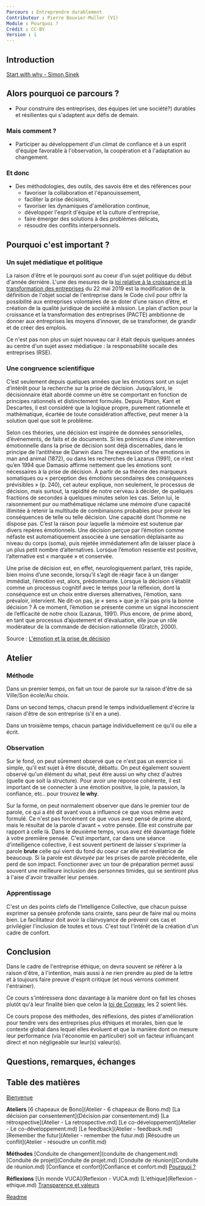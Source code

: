 ```yaml
---
Parcours : Entreprendre durablement
Contributeur : Pierre Bouvier-Muller (V1)
Module : Pourquoi ?
Crédit : CC-BY
Version : 1
---
```


## Introduction
[Start with why - Simon Sinek](https://www.youtube.com/watch?v=IPYeCltXpxw)

## Alors pourquoi ce parcours ?
- Pour construire des entreprises, des équipes (et une société?) durables et résilientes qui s'adaptent aux défis de demain.
### Mais comment ?
- Participer au développement d'un climat de confiance et à un esprit d'équipe favorable à l'observation, la coopération et à l'adaptation au changement.
### Et donc
- Des méthodologies, des outils, des savois être et des références pour
  - favoriser la collaboration et l'épanouissement,
  - faciliter la prise décisions,
  - favoriser les dynamiques d'amélioration continue,
  - développer l'esprit d'équipe et la culture d'entreprise,
  - faire émerger des solutions à des problèmes délicats,
  - résoudre des conflits interpersonnels.

## Pourquoi c'est important ?

### Un sujet médiatique et politique
La raison d'être et le pourquoi sont au coeur d'un sujet politique du début d'année dernière. L'une des mesures de la [loi relative à la croissance et la transformation des entreprises](https://fr.wikipedia.org/wiki/Loi_relative_%C3%A0_la_croissance_et_la_transformation_des_entreprises) du 22 mai 2019 est la modification de la définition de l'objet social de l'entreprise dans le Code civil pour offrir la possibilité aux entreprises volontaires de se doter d’une raison d’être, et création de la qualité juridique de société à mission.
Le plan d'action pour la croissance et la transformation des entreprises (PACTE) ambitionne de donner aux entreprises les moyens d’innover, de se transformer, de grandir et de créer des emplois.

Ce n'est pas non plus un sujet nouveau car il était depuis quelques années au centre d'un sujet assez médiatique : la responsabilité socaile des entreprises (RSE).

### Une congruence scientifique

C’est seulement depuis quelques années que les émotions sont un sujet d’intérêt
pour la recherche sur la prise de décision. Jusqu’alors, le décisionnaire était
abordé comme un être se comportant en fonction de principes rationnels et
distinctement formulés. Depuis Platon, Kant et Descartes, il est considéré que
la logique propre, purement rationnelle et mathématique, écartée de toute considération
affective, peut mener à la solution quel que soit le problème.

Selon ces théories, une décision est inspirée de données sensorielles,
d’événements, de faits et de documents. Si les prémices d’une intervention
émotionnelle dans la prise de décision sont déjà discernables, dans le principe
de l’antithèse de Darwin dans The expression of the emotions in man and animal
(1872), ou dans les recherches de Lazarus (1991), ce n’est qu’en 1994 que
Damasio affirme nettement que les émotions sont nécessaires à la prise de décision.
À partir de sa théorie des marqueurs somatiques ou « perception des émotions
secondaires des conséquences prévisibles » (p. 240), cet auteur explique,
non seulement, le processus de décision, mais surtout, la rapidité de notre
cerveau à décider, de quelques fractions de secondes à quelques minutes selon
les cas. Selon lui, le raisonnement pur ou mathématique réclame une mémoire
d’une capacité illimitée à retenir la multitude de combinaisons probables
pour prévoir les conséquences de telle ou telle décision. Une capacité dont
l’homme ne dispose pas. C’est la raison pour laquelle la mémoire est soutenue
par divers repères émotionnels. Une décision perçue par l’émotion comme néfaste
est automatiquement associée à une sensation déplaisante au niveau du corps
(soma), puis rejetée immédiatement afin de laisser place à un plus petit nombre
d’alternatives. Lorsque l’émotion ressentie est positive, l’alternative est
« marquée » et conservée.

Une prise de décision est, en effet, neurologiquement parlant, très rapide,
bien moins d’une seconde, lorsqu’il s’agit de réagir face à un danger immédiat,
l’émotion est, alors, prédominante. Lorsque la décision s’établit comme un
processus cognitif avec le temps pour la réflexion, dont la conséquence est un
choix entre diverses alternatives, l’émotion, sans prévaloir, intervient.
Ne dit-on pas, je « sens » que je n’ai pas pris la bonne décision ?
À ce moment, l’émotion se présente comme un signal inconscient de l’efficacité
de notre choix (Lazarus, 1991). Plus encore, de prime abord, en tant que
processus d’ajustement et d’évaluation, elle joue un rôle modérateur de la
commande de décision rationnelle (Gratch, 2000).

Source : [L'émotion et la prise de décision](https://www.cairn.info/revue-francaise-de-gestion-2008-2-page-33.htm)

## Atelier

### Méthode
Dans un premier temps, on fait un tour de parole sur la raison d'être de sa Ville/Son école/Au choix.

Dans un second temps, chacun prend le temps individuellement d'écrire la raison d'être de son entreprise (s'il en a une).

Dans un troisième temps, chacun partage individuellement ce qu'il ou elle a écrit.

### Observation
Sur le fond, on peut sûrement observé que ce n'est pas un exercice si simple, qu'il est sujet à être discuté, débattu.
On peut également souvent observé qu'un élément du what, peut être aussi un why chez d'autres (quelle que soit la structure).
Pour avoir une réponse cohérente, il est important de se connecter à une émotion positive, la joie, la passion, la confiance, etc.. pour trouvez **le why**.

Sur la forme, on peut normalement observer que dans le premier tour de parole, ce qui a été dit avant vous a influencé ce que vous même avez formulé. Ce n'est pas forcément ce que vous avez pensé de prime abord, mais le résultat de la parole d'avant + votre pensée. Elle est construite par rapport à celle là.
Dans le deuxième temps, vous avez été davantage fidèle à votre première pensée.
C'est important, car dans une séance d'intelligence collective, il est souvent pertinent de laisser s'exprimer la parole **brute** celle qui vient du fond du coeur car elle est révélatrice de beaucoup.
Si la parole est *dévoyée* par les prises de parole précédente, elle perd de son impact.
Fonctionner avec un tour de préparation permet aussi souvent une meilleure inclusion des personnes timides, qui se sentiront plus à l'aise d'avoir travailler leur pensée.

### Apprentissage
C'est un des points clefs de l'Intelligence Collective, que chacun puisse exprimer sa pensée profonde sans crainte, sans peur de faire mal ou moins bien. Le facilitateur doit avoir la clairvoyance de prévenir ces cas et privilégier l'inclusion de toutes et tous.
C'est tout l'intérêt de la création d'un cadre de confort.

## Conclusion
Dans le cadre de l'entreprise éthique, on devra souvent se référer à la raison d'être, à l'intention, mais aussi à ne rien prendre au pied de la lettre et à toujours faire preuve d'esprit critique (et nous verrons comment l'entrainer).

Ce cours s'intéressera donc davantage à la manière dont on fait les choses plutôt qu'à leur finalité bien que celon la [loi de Conway](https://fr.wikipedia.org/wiki/Loi_de_Conway), les 2 soient liés.

Ce cours propose des méthodes, des réflexions, des pistes d'amélioration pour tendre vers des entreprises plus éthiques et morales, bien que le contexte global dans lequel elles évoluent et que la manière dont on mesure leur performance (via l'économie en particulier) soit un facteur influançant direct et non négligeable sur leur(s) valeur(s).

## Questions, remarques, échanges

## Table des matières
[Bienvenue](Index.md)

**Ateliers**
[6 chapeaux de Bono](Atelier - 6 chapeaux de Bono.md)
[La décision par consentement](Décision par consentement.md)
[La rétrospective](Atelier - La retrospective.md)
[Le co-développement](Atelier - Le co-développement.md)
[Le feedback](Atelier - feedback.md)
[Remember the futur](Atelier - remember the futur.md)
[Résoudre un conflit](Atelier - résoudre un conflit.md)

**Méthodes**
[Conduite de changement](conduite de changement.md)
[Conduite de projet](Conduite de projet.md)
[Conduite de réunion](Conduite de réunion.md)
[Confiance et confort](Confiance et confort.md)
[Pourquoi ?](Pourquoi.md)

**Réflexions**
[Un monde VUCA](Reflexion - VUCA.md)
[L'éthique](Reflexion - ethique.md)
[Transparence et valeurs](transparence.md)

[Readme](README.md)
